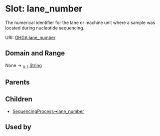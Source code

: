 
# Slot: lane_number


The numerical identifier for the lane or machine unit where a sample was located during nucleotide sequencing.

URI: [GHGA:lane_number](https://w3id.org/GHGA/lane_number)


## Domain and Range

None &#8594;  <sub>0..1</sub> [String](types/String.md)

## Parents


## Children

 *  [SequencingProcess➞lane_number](SequencingProcess_lane_number.md)

## Used by

